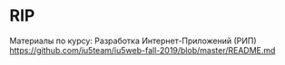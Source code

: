 # RIP
Материалы по курсу: Разработка Интернет-Приложений (РИП)
	https://github.com/iu5team/iu5web-fall-2019/blob/master/README.md

